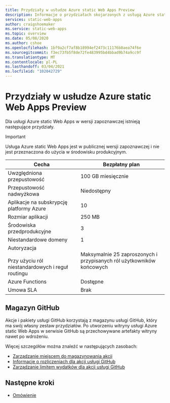 ```yaml
---
title: Przydziały w usłudze Azure static Web Apps Preview
description: Informacje o przydziałach skojarzonych z usługą Azure static Web Apps Preview
services: static-web-apps
author: craigshoemaker
ms.service: static-web-apps
ms.topic: overview
ms.date: 05/08/2020
ms.author: cshoe
ms.openlocfilehash: 1bf9a2cf7af8b18994ef2473c11176b8aea74f6e
ms.sourcegitcommit: f3ec73fb5f8de72fe483995bd4bbad9b74a9cc9f
ms.translationtype: MT
ms.contentlocale: pl-PL
ms.lasthandoff: 03/04/2021
ms.locfileid: "102042729"
---
```

# <a name="quotas-in-azure-static-web-apps-preview"></a>Przydziały w usłudze Azure static Web Apps Preview

Dla usługi Azure static Web Apps w wersji zapoznawczej istnieją następujące przydziały.

> [!IMPORTANT]
> Usługa Azure static Web Apps jest w publicznej wersji zapoznawczej i nie jest przeznaczona do użycia w środowisku produkcyjnym.

| Cecha                     | Bezpłatny plan        |
|-----------------------------|------------------|
| Uwzględniona przepustowość          | 100 GB miesięcznie |
| Przepustowość nadwyżkowa           | Niedostępny      |
| Aplikacje na subskrypcję platformy Azure | 10               |
| Rozmiar aplikacji                    | 250 MB           |
| Środowiska przedprodukcyjne | 3                |
| Niestandardowe domeny              | 1                |
| Autoryzacja<br><br>Przy użyciu ról niestandardowych i reguł routingu | Maksymalnie 25 zaproszonych i przypisanych ról użytkowników końcowych |
| Azure Functions             | Dostępne        |
| Umowa SLA                         | Brak             |

## <a name="github-storage"></a>Magazyn GitHub

Akcje i pakiety usługi GitHub korzystają z magazynu usługi GitHub, który ma swój własny zestaw przydziałów. Po utworzeniu witryny usługi Azure static Web Apps w serwisie GitHub są przechowywane artefakty witryny nawet po wdrożeniu.

Więcej szczegółów można znaleźć w następujących zasobach:

- [Zarządzanie miejscem do magazynowania akcji](https://github.community/t5/GitHub-Actions/Managing-Actions-storage-space/td-p/38944)
- [Informacje o rozliczeniach dla akcji usługi GitHub](https://help.github.com/github/setting-up-and-managing-billing-and-payments-on-github/about-billing-for-github-actions#about-billing-for-github-actions)
- [Zarządzanie limitem wydatków dla akcji usługi GitHub](https://help.github.com/github/setting-up-and-managing-billing-and-payments-on-github/managing-your-spending-limit-for-github-actions)

## <a name="next-steps"></a>Następne kroki

- [Omówienie](overview.md)
